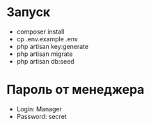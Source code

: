 # Запуск
* composer install
* cp .env.example .env
* php artisan key:generate
* php artisan migrate
* php artisan db:seed

# Пароль от менеджера
* Login: Manager
* Password: secret
